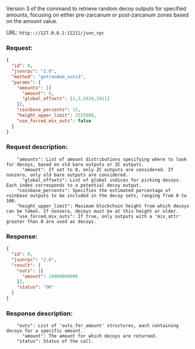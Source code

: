 Version 3 of the command to retrieve random decoy outputs for specified amounts, focusing on either pre-zarcanum or post-zarcanum zones based on the amount value.

URL: ```http:://127.0.0.1:11211/json_rpc```
### Request: 
```json
{
  "id": 0,
  "jsonrpc": "2.0",
  "method": "getrandom_outs3",
  "params": {
    "amounts": [{
      "amount": 0,
      "global_offsets": [1,3,5928,2811]
    }],
    "coinbase_percents": 15,
    "height_upper_limit": 2555000,
    "use_forced_mix_outs": false
  }
}
```
### Request description: 
```
    "amounts": List of amount distributions specifying where to look for decoys, based on old bare outputs or ZC outputs.
      "amount": If set to 0, only ZC outputs are considered. If nonzero, only old bare outputs are considered.
      "global_offsets": List of global indices for picking decoys. Each index corresponds to a potential decoy output.
    "coinbase_percents": Specifies the estimated percentage of coinbase outputs to be included in the decoy sets, ranging from 0 to 100.
    "height_upper_limit": Maximum blockchain height from which decoys can be taken. If nonzero, decoys must be at this height or older.
    "use_forced_mix_outs": If true, only outputs with a 'mix_attr' greater than 0 are used as decoys.

```
### Response: 
```json
{
  "id": 0,
  "jsonrpc": "2.0",
  "result": {
    "outs": [{
      "amount": 10000000000
    }],
    "status": "OK"
  }
}
```
### Response description: 
```
    "outs": List of 'outs_for_amount' structures, each containing decoys for a specific amount.
      "amount": The amount for which decoys are returned.
    "status": Status of the call.

```
